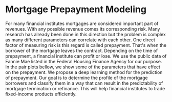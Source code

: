 # Mortgage Prepayment Modeling

For many financial institutes mortgages are considered important part of revenues. With any possible revenue comes its corresponding risk. Many research has already been done in this direction but the problem is complex as many different parameters can correlate with each other. One direct factor of measuring risk is this regard is called prepayment. That's when the borrower of the mortgage leaves the contract. Depending on the time of prepayment, a financial institute can profit or lose. We use the public data of Fannie Mae listed in the Federal Housing Finance Agency for our purpose. In the pair plots bellow, we show some of the parameters that have effect on the prepayment. We propose a deep learning method for the prediction of prepayment. Our goal is to determine the profile of the mortgage borrowers and classify them in a way that can result in the predictability of mortgage termination or refinance. This will help financial institutes to trade fixed-income products efficiently.

